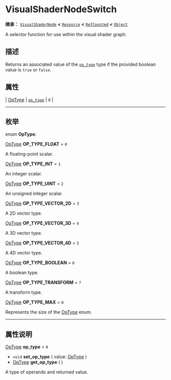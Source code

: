 <!-- ⚠ 请勿编辑本文件 ⚠ -->
<!-- 本文档使用脚本从 WeDot 引擎源码仓库生成。 -->
<!-- 生成脚本：https://github.com/WeDot-Engine/WeDot/tree/4.3/doc/tools/make_md.py； -->
<!-- 原文件：https://github.com/WeDot-Engine/WeDot/tree/4.3/doc/classes/VisualShaderNodeSwitch.xml。 -->

<div id="_class_visualshadernodeswitch"></div>

# VisualShaderNodeSwitch

**继承：** [`VisualShaderNode`](class_visualshadernode.md) **<** [`Resource`](class_resource.md) **<** [`RefCounted`](class_refcounted.md) **<** [`Object`](class_object.md)

A selector function for use within the visual shader graph.

## 描述

Returns an associated value of the [`op_type`](#class_visualshadernodeswitch_property_op_type) type if the provided boolean value is `true` or `false`.

## 属性

| [OpType](#enum_visualshadernodeswitch_optype) | [`op_type`](#class_visualshadernodeswitch_property_op_type) | ``0`` |

<!-- rst-class:: classref-section-separator -->

---

## 枚举

<div id="_class_enum_visualshadernodeswitch_optype"></div>

enum **OpType**: <div id="enum_visualshadernodeswitch_optype"></div>

<div id="_class_visualshadernodeswitch_constant_op_type_float"></div>

[OpType](#enum_visualshadernodeswitch_optype) **OP_TYPE_FLOAT** = ``0``

A floating-point scalar.

<div id="_class_visualshadernodeswitch_constant_op_type_int"></div>

[OpType](#enum_visualshadernodeswitch_optype) **OP_TYPE_INT** = ``1``

An integer scalar.

<div id="_class_visualshadernodeswitch_constant_op_type_uint"></div>

[OpType](#enum_visualshadernodeswitch_optype) **OP_TYPE_UINT** = ``2``

An unsigned integer scalar.

<div id="_class_visualshadernodeswitch_constant_op_type_vector_2d"></div>

[OpType](#enum_visualshadernodeswitch_optype) **OP_TYPE_VECTOR_2D** = ``3``

A 2D vector type.

<div id="_class_visualshadernodeswitch_constant_op_type_vector_3d"></div>

[OpType](#enum_visualshadernodeswitch_optype) **OP_TYPE_VECTOR_3D** = ``4``

A 3D vector type.

<div id="_class_visualshadernodeswitch_constant_op_type_vector_4d"></div>

[OpType](#enum_visualshadernodeswitch_optype) **OP_TYPE_VECTOR_4D** = ``5``

A 4D vector type.

<div id="_class_visualshadernodeswitch_constant_op_type_boolean"></div>

[OpType](#enum_visualshadernodeswitch_optype) **OP_TYPE_BOOLEAN** = ``6``

A boolean type.

<div id="_class_visualshadernodeswitch_constant_op_type_transform"></div>

[OpType](#enum_visualshadernodeswitch_optype) **OP_TYPE_TRANSFORM** = ``7``

A transform type.

<div id="_class_visualshadernodeswitch_constant_op_type_max"></div>

[OpType](#enum_visualshadernodeswitch_optype) **OP_TYPE_MAX** = ``8``

Represents the size of the [OpType](#enum_visualshadernodeswitch_optype) enum.

<!-- rst-class:: classref-section-separator -->

---

## 属性说明

<div id="_class_visualshadernodeswitch_property_op_type"></div>

[OpType](#enum_visualshadernodeswitch_optype) **op_type** = ``0`` <div id="class_visualshadernodeswitch_property_op_type"></div>

- `void` **set_op_type** ( value: [OpType](#enum_visualshadernodeswitch_optype) )
- [OpType](#enum_visualshadernodeswitch_optype) **get_op_type** ( )

A type of operands and returned value.

[^virtual]: 本方法通常需要用户覆盖才能生效。
[^const]: 本方法无副作用，不会修改该实例的任何成员变量。
[^vararg]: 本方法除了能接受在此处描述的参数外，还能够继续接受任意数量的参数。
[^constructor]: 本方法用于构造某个类型。
[^static]: 调用本方法无需实例，可直接使用类名进行调用。
[^operator]: 本方法描述的是使用本类型作为左操作数的有效运算符。
[^bitfield]: 这个值是由下列位标志构成位掩码的整数。
[^void]: 无返回值。
